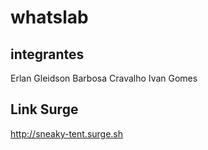 # whatslab

## integrantes 
Erlan Gleidson Barbosa Cravalho 
Ivan Gomes

## Link Surge
http://sneaky-tent.surge.sh
